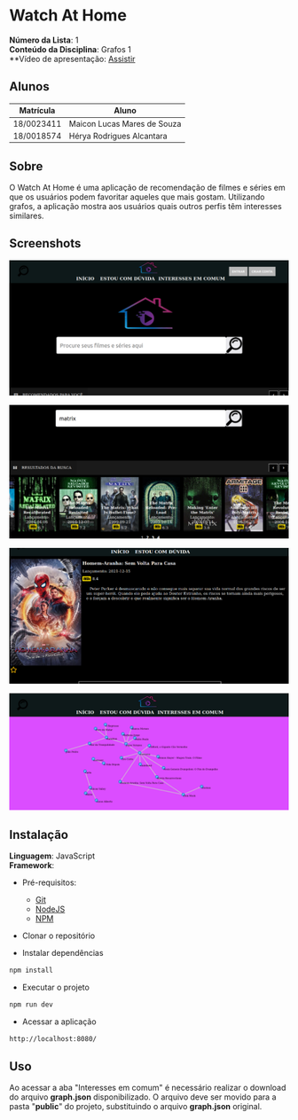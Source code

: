 # Watch At Home

**Número da Lista**: 1<br>
**Conteúdo da Disciplina**: Grafos 1<br>
**Vídeo de apresentação: <a href="https://drive.google.com/file/d/1m7lENdZkwiN34PFnJjZ9CIy74oIW4qeI/view?usp=sharing">Assistir</a>

## Alunos
|Matrícula | Aluno |
| -- | -- |
| 18/0023411  |  Maicon Lucas Mares de Souza |
| 18/0018574  |  Hérya Rodrigues Alcantara |

## Sobre 
O Watch At Home é uma aplicação de recomendação de filmes e séries em que os usuários podem favoritar aqueles que mais gostam. Utilizando grafos, a aplicação mostra aos usuários quais outros perfis têm interesses similares.

## Screenshots

![Imagem tela inicial](src/assets/images/inicial.png)

![Imagem tela de busca](src/assets/images/busca.png)

![Imagem tela de favoritar](src/assets/images/favoritar.png)

![Imagem grafo](src/assets/images/grafo.png)


## Instalação 
**Linguagem**: JavaScript<br>
**Framework**: <br>

* Pré-requisitos:
  * [Git](https://git-scm.com/)
  * [NodeJS](https://nodejs.org/en/)
  * [NPM](https://docs.npmjs.com/downloading-and-installing-node-js-and-npm)
  
 
 * Clonar o repositório
 
  * Instalar dependências
  ```bash
  npm install
  ```
  
 * Executar o projeto
  ```bash
  npm run dev
  ```
  
  * Acessar a aplicação
  ```
  http://localhost:8080/
  ```
  ## Uso
  Ao acessar a aba "Interesses em comum" é necessário realizar o download do arquivo **graph.json** disponibilizado. O arquivo deve ser movido para a pasta "**public**" do projeto, substituindo o arquivo **graph.json** original. 

